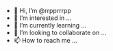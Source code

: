 - 👋 Hi, I’m @rrpprrrpp
- 👀 I’m interested in ...
- 🌱 I’m currently learning ...
- 💞️ I’m looking to collaborate on ...
- 📫 How to reach me ...

<!---
rrpprrrpp/rrpprrrpp is a ✨ special ✨ repository because its `README.md` (this file) appears on your GitHub profile.
You can click the Preview link to take a look at your changes.
--->
